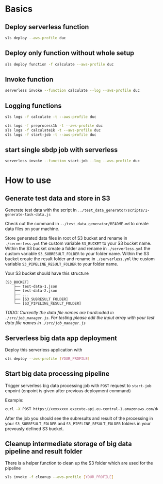 
# Basics
## Deploy serverless function
```bash
sls deploy --aws-profile duc
```

## Deploy only function without whole setup
```bash
sls deploy function -f calculate --aws-profile duc
```

## Invoke function
```bash
serverless invoke --function calculate --log --aws-profile duc
```

## Logging functions
```bash
sls logs -f calculate -t --aws-profile duc

sls logs -f preprocess1k -t --aws-profile duc
sls logs -f calculate1k -t --aws-profile duc
sls logs -f start-job -t --aws-profile duc
```

## start single sbdp job with serverless
```bash
serverless invoke --function start-job --log --aws-profile duc
```


# How to use
## Generate test data and store in S3

Generate test data with the script in `../test_data_generator/scripts/1-generate-task-data.js`

Check out the command in `../test_data_generator/README.md` to create data files on your machine.

Store generated data files in root of S3 bucket and rename in `./serverless.yml` the custom variable `S3_BUCKET` to your S3 bucket name.
Within the S3 bucket create a folder and rename in `./serverless.yml` the custom variable `S3_SUBRESULT_FOLDER` to your folder name.
Within the S3 bucket create the result folder and rename in `./serverless.yml` the custom variable `S3_PIPELINE_RESULT_FOLDER` to your folder name.

Your S3 bucket should have this structure
```
[S3_BUCKET]
    ├── test-data-1.json
    ├── test-data-2.json
    ├── ...
    ├── [S3_SUBRESULT_FOLDER]
    └── [S3_PIPELINE_RESULT_FOLDER]
```

*TODO: Currently the data file names are hardcoded in `./src/job_manager.js`. For testing please edit the input array with your test data file names in `./src/job_manager.js`*

## Serverless big data app deployment

Deploy this serverless application with
```bash
sls deploy --aws-profile [YOUR_PROFILE]
```

## Start big data processing pipeline

Trigger serverless big data processing job with `POST` request to `start-job` enpoint (enpoint is given after previous deployment command)

Example:
```bash
curl -X POST https://xxxxxxxx.execute-api.eu-central-1.amazonaws.com/dev/start-job -H "Content-Type: application/json" -d '{"jobId":"value1"}'
```

After the job you should see the subresults and result of the processing in your `S3_SUBRESULT_FOLDER` and `S3_PIPELINE_RESULT_FOLDER` folders in your prevously defined S3 bucket.

## Cleanup intermediate storage of big data pipeline and result folder

There is a helper function to clean up the S3 folder which are used for the pipeline

```bash
sls invoke -f cleanup --aws-profile [YOUR_PROFILE]
```
